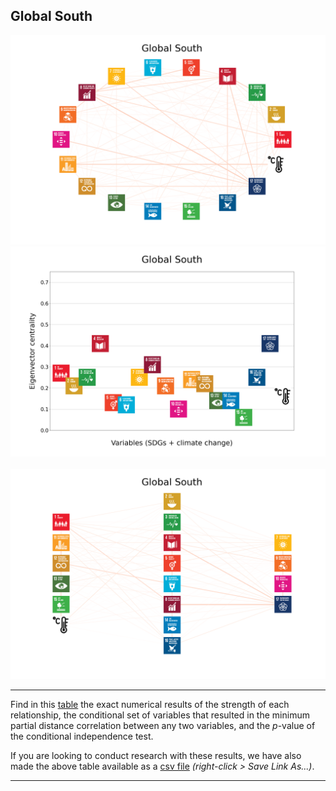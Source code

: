 ## Global South

<img src="../Global South/Global South_circular_network_logos.png">
<img src="../Global South/Global South_eigenvector_centrality.png">
<br>
<br>
<img src="../Global South/Global South_multipartite_network_logos_cluster.png">

---

Find in this <a href="TLPH_website_tables_26-26.pdf" target="_blank">table</a> the exact numerical results of the strength of each relationship, the conditional set of variables that resulted in the minimum partial distance correlation between any two variables, and the _p_-value of the conditional independence test.

If you are looking to conduct research with these results, we have also made the above table available as a <a href="https://raw.githubusercontent.com/felix-laumann/SDG-networks/gh-pages/Results/csv/conditions_Global South.csv" target="_blank" download>csv file</a> _(right-click > Save Link As...)_. 

---
